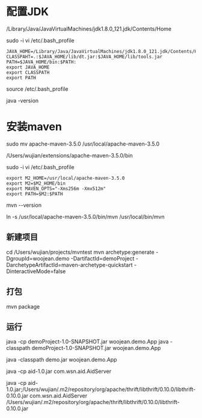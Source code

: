 # 配置JDK
/Library/Java/JavaVirtualMachines/jdk1.8.0_121.jdk/Contents/Home

sudo -i vi /etc/.bash_profile
```
JAVA_HOME=/Library/Java/JavaVirtualMachines/jdk1.8.0_121.jdk/Contents/Home/
CLASSPAHT=.:$JAVA_HOME/lib/dt.jar:$JAVA_HOME/lib/tools.jar
PATH=$JAVA_HOME/bin:$PATH:
export JAVA_HOME
export CLASSPATH
export PATH
```

source /etc/.bash_profile

java -version


# 安装maven
sudo mv apache-maven-3.5.0 /usr/local/apache-maven-3.5.0

/Users/wujian/extensions/apache-maven-3.5.0/bin

sudo -i vi /etc/.bash_profile
```
export M2_HOME=/usr/local/apache-maven-3.5.0
export M2=$M2_HOME/bin
export MAVEN_OPTS="-Xms256m -Xmx512m"
export PATH=$M2:$PATH
```
mvn --version

ln -s /usr/local/apache-maven-3.5.0/bin/mvn /usr/local/bin/mvn


## 新建项目
cd /Users/wujian/projects/mvntest
mvn archetype:generate -DgroupId=woojean.demo -DartifactId=demoProject -DarchetypeArtifactId=maven-archetype-quickstart -DinteractiveMode=false

## 打包
mvn package

## 运行
java -cp demoProject-1.0-SNAPSHOT.jar woojean.demo.App
java -classpath demoProject-1.0-SNAPSHOT.jar woojean.demo.App


java -classpath demo.jar woojean.demo.App


java -cp aid-1.0.jar com.wsn.aid.AidServer

java -cp aid-1.0.jar;/Users/wujian/.m2/repository/org/apache/thrift/libthrift/0.10.0/libthrift-0.10.0.jar com.wsn.aid.AidServer
/Users/wujian/.m2/repository/org/apache/thrift/libthrift/0.10.0/libthrift-0.10.0.jar



